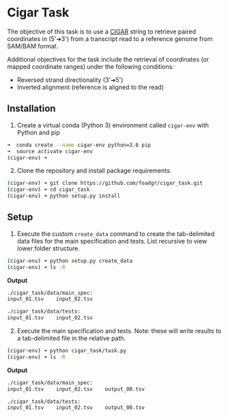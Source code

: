 # Cigar Task
The objective of this task is to use a [CIGAR] string to retrieve paired coordinates in (5'➜3') from a transcript read to a reference genome from SAM/BAM format.

Additional objectives for the task include the retrieval of coordinates (or mapped coordinate ranges) under the following conditions:
* Reversed strand directionality (3'➜5')
* Inverted alignment (reference is aligned to the read)


[CIGAR]: https://drive5.com/usearch/manual/cigar.html "CIGAR stands for Concise Idiosyncratic Gapped Alignment Report"


## Installation

1. Create a virtual conda (Python 3) environment called `cigar-env` with Python and pip
```bash
➜  conda create --name cigar-env python=3.6 pip
➜  source activate cigar-env
(cigar-env) ➜
```

2. Clone the repository and install package requirements.
```bash
(cigar-env) ➜ git clone https://github.com/foadgr/cigar_task.git
(cigar-env) ➜ cd cigar_task
(cigar-env) ➜ python setup.py install
```

## Setup

1. Execute the custom `create_data` command to create the tab-delimited data files for the main specification and tests. List recursive to view lower folder structure.
```bash
(cigar-env) ➜ python setup.py create_data
(cigar-env) ➜ ls -R
```

__Output__
```bash
./cigar_task/data/main_spec:
input_01.tsv    input_02.tsv

./cigar_task/data/tests:
input_01.tsv    input_02.tsv
```

2. Execute the main specification and tests. Note: these will write results to a tab-delimited file in the relative path.

```bash
(cigar-env) ➜ python cigar_task/task.py
(cigar-env) ➜ ls -R
```

__Output__
```bash
./cigar_task/data/main_spec:
input_01.tsv    input_02.tsv    output_00.tsv

./cigar_task/data/tests:
input_01.tsv    input_02.tsv    output_00.tsv
```

